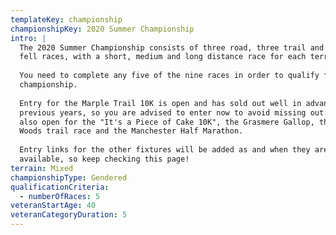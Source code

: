 ```yaml
---
templateKey: championship
championshipKey: 2020 Summer Championship
intro: |
  The 2020 Summer Championship consists of three road, three trail and three
  fell races, with a short, medium and long distance race for each terrain.
  
  You need to complete any five of the nine races in order to qualify for the
  championship.
  
  Entry for the Marple Trail 10K is open and has sold out well in advance in 
  previous years, so you are advised to enter now to avoid missing out. Entry is
  also open for the "It's a Piece of Cake 10K", the Grasmere Gallop, the Worsley
  Woods trail race and the Manchester Half Marathon.
  
  Entry links for the other fixtures will be added as and when they are 
  available, so keep checking this page!
terrain: Mixed
championshipType: Gendered
qualificationCriteria:
  - numberOfRaces: 5
veteranStartAge: 40
veteranCategoryDuration: 5
---
```

